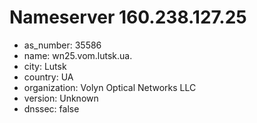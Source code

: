 # Nameserver 160.238.127.25

* as_number: 35586
* name: wn25.vom.lutsk.ua.
* city: Lutsk
* country: UA
* organization: Volyn Optical Networks LLC
* version: Unknown
* dnssec: false
